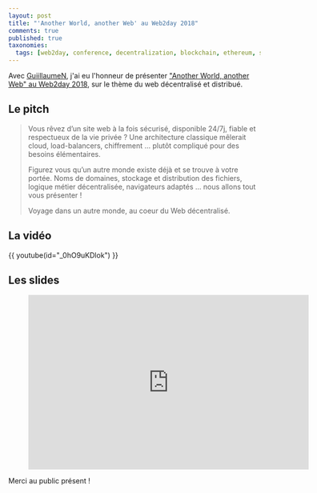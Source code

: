 ```yaml
---
layout: post
title: "'Another World, another Web' au Web2day 2018"
comments: true
published: true
taxonomies: 
  tags: [web2day, conference, decentralization, blockchain, ethereum, smart-contract, ipfs, speaker, video]
---
```


Avec [GuiillaumeN](https://twitter.com/guiillaumeN), j'ai eu l'honneur de présenter ["Another World, another Web" au Web2day 2018](https://web2day.co/evenements/another-world-another-web/), sur le thème du web décentralisé et distribué.

<!-- more -->

## Le pitch

> Vous rêvez d’un site web à la fois sécurisé, disponible 24/7j, fiable et respectueux de la vie privée ?
> Une architecture classique mêlerait cloud, load-balancers, chiffrement … plutôt compliqué pour des besoins élémentaires.
>
> Figurez vous qu’un autre monde existe déjà et se trouve à votre portée. Noms de domaines, stockage et distribution des fichiers, logique métier décentralisée, navigateurs adaptés … nous allons tout vous présenter !
>
> Voyage dans un autre monde, au coeur du Web décentralisé.

## La vidéo

{{ youtube(id="_0hO9uKDlok") }}

## Les slides

<figure class="image is-16by9">
<iframe class="has-ratio" src="https://docs.google.com/presentation/d/e/2PACX-1vTVdjK6h78FPaYWS9C8d4In_LJt8dkaxe1RW2rkY6oUbF3nwDd9VH7jBVD2zU2hfD5BSSR1GtsCU7_Z/embed?start=false&loop=false&delayms=60000" frameborder="0" width="560" height="349" allowfullscreen="true" mozallowfullscreen="true" webkitallowfullscreen="true"></iframe>
</figure>

Merci au public présent !
